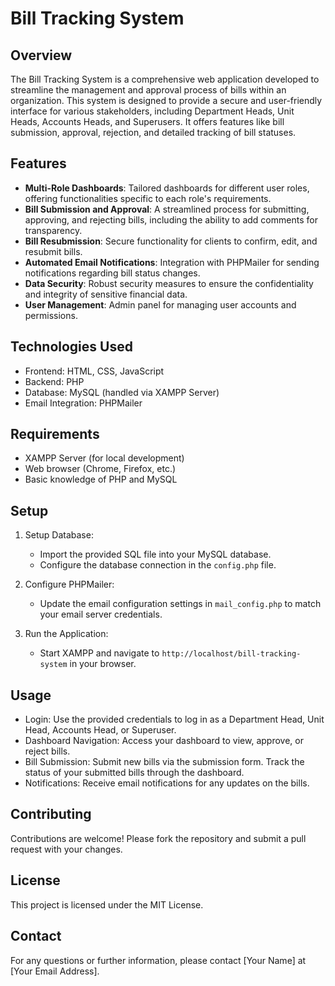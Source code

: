 # Bill Tracking System

## Overview
The Bill Tracking System is a comprehensive web application developed to streamline the management and approval process of bills within an organization. This system is designed to provide a secure and user-friendly interface for various stakeholders, including Department Heads, Unit Heads, Accounts Heads, and Superusers. It offers features like bill submission, approval, rejection, and detailed tracking of bill statuses.

## Features
- **Multi-Role Dashboards**: Tailored dashboards for different user roles, offering functionalities specific to each role's requirements.
- **Bill Submission and Approval**: A streamlined process for submitting, approving, and rejecting bills, including the ability to add comments for transparency.
- **Bill Resubmission**: Secure functionality for clients to confirm, edit, and resubmit bills.
- **Automated Email Notifications**: Integration with PHPMailer for sending notifications regarding bill status changes.
- **Data Security**: Robust security measures to ensure the confidentiality and integrity of sensitive financial data.
- **User Management**: Admin panel for managing user accounts and permissions.

## Technologies Used
- Frontend: HTML, CSS, JavaScript
- Backend: PHP
- Database: MySQL (handled via XAMPP Server)
- Email Integration: PHPMailer

## Requirements
- XAMPP Server (for local development)
- Web browser (Chrome, Firefox, etc.)
- Basic knowledge of PHP and MySQL

## Setup
1. Setup Database:
   - Import the provided SQL file into your MySQL database.
   - Configure the database connection in the `config.php` file.

2. Configure PHPMailer:
   - Update the email configuration settings in `mail_config.php` to match your email server credentials.

3. Run the Application:
   - Start XAMPP and navigate to `http://localhost/bill-tracking-system` in your browser.

## Usage
- Login: Use the provided credentials to log in as a Department Head, Unit Head, Accounts Head, or Superuser.
- Dashboard Navigation: Access your dashboard to view, approve, or reject bills.
- Bill Submission: Submit new bills via the submission form. Track the status of your submitted bills through the dashboard.
- Notifications: Receive email notifications for any updates on the bills.

## Contributing
Contributions are welcome! Please fork the repository and submit a pull request with your changes.

## License
This project is licensed under the MIT License.

## Contact
For any questions or further information, please contact [Your Name] at [Your Email Address].

